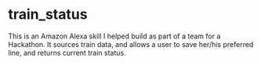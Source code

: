 # train_status

This is an Amazon Alexa skill I helped build as part of a team for a Hackathon.  It sources train data, and allows a user to save her/his preferred line, and returns current train status. 
